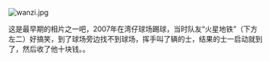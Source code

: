 ![wanzi.jpg](http://ppd8ewq3a.bkt.clouddn.com/wanzai.jpg)

这是最早期的相片之一吧，2007年在湾仔球场踢球，当时队友“火星地铁”（下方左二）好搞笑，到了球场旁边找不到球场，挥手叫了辆的士，结果的士一启动就到了，然后收了他十块钱。。
